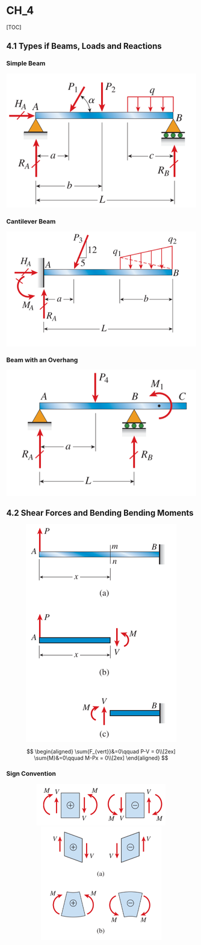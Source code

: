 # CH_4

[TOC]

## 4.1 Types if Beams, Loads and Reactions

### Simple Beam

<div align = center><img src = "./assets/Ch_4_figure_1.png"></div>

### Cantilever Beam

<div align  = center><img src = "./assets/Ch_4_figure_2.png"></div>

### Beam with an Overhang

<div align = center><img src = "./assets/Ch_4_figure_3.png"></div>

## 4.2 Shear Forces and Bending Bending Moments

<div align = center><img src = "./assets/Ch_4_figure_4.png"></div>

$$
\begin{aligned}
    \sum{F_{vert}}&=0\qquad P-V = 0\\[2ex]
    \sum{M}&=0\qquad M-Px = 0\\[2ex]
\end{aligned}
$$

### Sign Convention

<div align = center><img src= "./assets/Ch_4_figure_5.png"></div>

<div align = center><img height = 300 src = "./assets/Ch_4_figure_6.png"></div>

